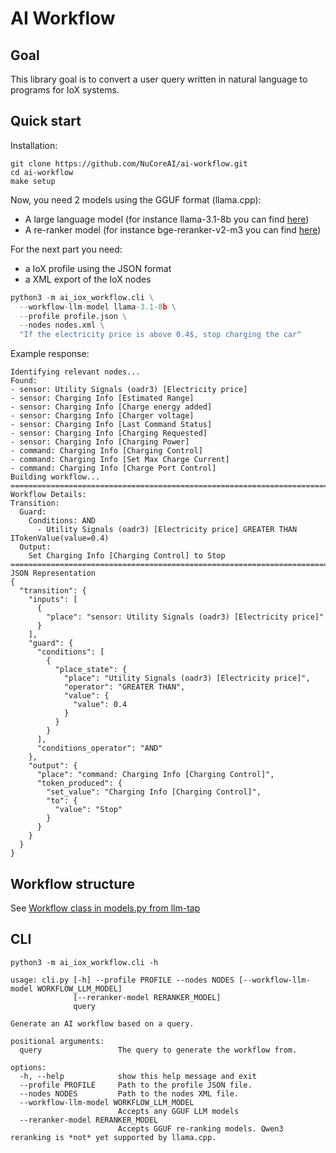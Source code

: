 # AI Workflow

## Goal

This library goal is to convert a user query written in natural language to programs for IoX systems.

## Quick start

Installation:

```shell
git clone https://github.com/NuCoreAI/ai-workflow.git
cd ai-workflow
make setup
```

Now, you need 2 models using the GGUF format (llama.cpp):

- A large language model (for instance llama-3.1-8b you can find [here](https://huggingface.co/lmstudio-community/Meta-Llama-3.1-8B-Instruct-GGUF))
- A re-ranker model (for instance bge-reranker-v2-m3 you can find [here](https://huggingface.co/gpustack/bge-reranker-v2-m3-GGUF))


For the next part you need:

- a IoX profile using the JSON format
- a XML export of the IoX nodes

```python
python3 -m ai_iox_workflow.cli \
  --workflow-llm-model llama-3.1-8b \
  --profile profile.json \
  --nodes nodes.xml \
  "If the electricity price is above 0.4$, stop charging the car"
```

Example response:

```plain
Identifying relevant nodes...
Found:
- sensor: Utility Signals (oadr3) [Electricity price]
- sensor: Charging Info [Estimated Range]
- sensor: Charging Info [Charge energy added]
- sensor: Charging Info [Charger voltage]
- sensor: Charging Info [Last Command Status]
- sensor: Charging Info [Charging Requested]
- sensor: Charging Info [Charging Power]
- command: Charging Info [Charging Control]
- command: Charging Info [Set Max Charge Current]
- command: Charging Info [Charge Port Control]
Building workflow...
================================================================================
Workflow Details:
Transition:
  Guard:
    Conditions: AND
      - Utility Signals (oadr3) [Electricity price] GREATER THAN ITokenValue(value=0.4)
  Output:
    Set Charging Info [Charging Control] to Stop
================================================================================
JSON Representation
{
  "transition": {
    "inputs": [
      {
        "place": "sensor: Utility Signals (oadr3) [Electricity price]"
      }
    ],
    "guard": {
      "conditions": [
        {
          "place_state": {
            "place": "Utility Signals (oadr3) [Electricity price]",
            "operator": "GREATER THAN",
            "value": {
              "value": 0.4
            }
          }
        }
      ],
      "conditions_operator": "AND"
    },
    "output": {
      "place": "command: Charging Info [Charging Control]",
      "token_produced": {
        "set_value": "Charging Info [Charging Control]",
        "to": {
          "value": "Stop"
        }
      }
    }
  }
}
```

## Workflow structure

See [Workflow class in models.py from llm-tap](https://github.com/advanced-stack/llm-tap/blob/main/src/llm_tap/models.py)

## CLI

```shell
python3 -m ai_iox_workflow.cli -h

usage: cli.py [-h] --profile PROFILE --nodes NODES [--workflow-llm-model WORKFLOW_LLM_MODEL]
              [--reranker-model RERANKER_MODEL]
              query

Generate an AI workflow based on a query.

positional arguments:
  query                 The query to generate the workflow from.

options:
  -h, --help            show this help message and exit
  --profile PROFILE     Path to the profile JSON file.
  --nodes NODES         Path to the nodes XML file.
  --workflow-llm-model WORKFLOW_LLM_MODEL
                        Accepts any GGUF LLM models
  --reranker-model RERANKER_MODEL
                        Accepts GGUF re-ranking models. Qwen3 reranking is *not* yet supported by llama.cpp.
```
